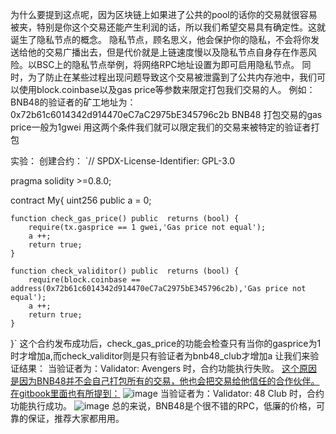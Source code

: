 为什么要提到这点呢，因为区块链上如果进了公共的pool的话你的交易就很容易被夹，特别是你这个交易还能产生利润的话，所以我们希望交易具有确定性。这就诞生了隐私节点的概念。
隐私节点，顾名思义，他会保护你的隐私，不会将你发送给他的交易广播出去，但是代价就是上链速度慢以及隐私节点自身存在作恶风险。以BSC上的隐私节点举例，将网络RPC地址设置为[](https://rpc-bsc.48.club)即可启用隐私节点。
同时，为了防止在某些过程出现问题导致这个交易被泄露到了公共内存池中，我们可以使用block.coinbase以及gas price等参数来限定打包我们交易的人。
例如：BNB48的验证者的矿工地址为：0x72b61c6014342d914470eC7aC2975bE345796c2b
           BNB48 打包交易的gas price一般为1gwei
用这两个条件我们就可以限定我们的交易来被特定的验证者打包

实验：
创建合约：
`// SPDX-License-Identifier: GPL-3.0

pragma solidity >=0.8.0;


contract My{
    uint256 public a = 0;

    function check_gas_price() public  returns (bool) {
        require(tx.gasprice == 1 gwei,'Gas price not equal');
        a ++;
        return true;
    }

    function check_validitor() public  returns (bool) {
        require(block.coinbase == address(0x72b61c6014342d914470eC7aC2975bE345796c2b),'Gas price not equal');
        a ++;
        return true;
    }
}`
这个合约发布成功后，check_gas_price的功能会检查只有当你的gasprice为1时才增加a,而check_validitor则是只有验证者为bnb48_club才增加a
让我们来验证结果：
当验证者为：Validator: Avengers 时，合约功能执行失败。 [这个原因是因为BNB48并不会自己打包所有的交易，他也会把交易给他信任的合作伙伴。在gitbook里面也有所提到：](https://docs.48.club/buidl/infrastructure/bsc-rpc/front-run-protection)
![image](https://github.com/bznsix/bznsix.github.io/assets/38829902/f12e7651-7834-478b-ad00-c6513a5062d8)
当验证者为：Validator: 48 Club 时，合约功能执行成功。
![image](https://github.com/bznsix/bznsix.github.io/assets/38829902/5c102c38-38fe-4258-b172-50b09e3de0ab)
总的来说，BNB48是个很不错的RPC，低廉的价格，可靠的保证，推荐大家都用用。
